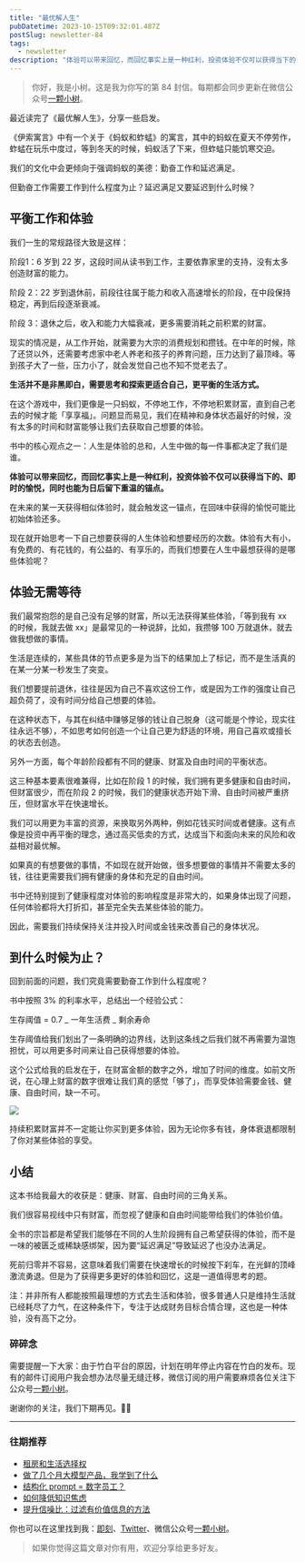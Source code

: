 ```yaml
---
title: "最优解人生"
pubDatetime: 2023-10-15T09:32:01.487Z
postSlug: newsletter-84
tags:
  - newsletter
description: "体验可以带来回忆，而回忆事实上是一种红利，投资体验不仅可以获得当下的、即时的愉悦，同时也能为日后留下重温的锚点。"
---
```


> 你好，我是小树。这是我为你写的第 84 封信。每期都会同步更新在微信公众号[一颗小树](https://weixin.sogou.com/weixin?query=a_warm_tree)。

最近读完了《最优解人生》，分享一些启发。

《伊索寓言》中有一个关于《蚂蚁和蚱蜢》的寓言，其中的蚂蚁在夏天不停劳作，蚱蜢在玩乐中度过，等到冬天的时候，蚂蚁活了下来，但蚱蜢只能饥寒交迫。

我们的文化中会更倾向于强调蚂蚁的美德：勤奋工作和延迟满足。

但勤奋工作需要工作到什么程度为止？延迟满足又要延迟到什么时候？

## 平衡工作和体验

我们一生的常规路径大致是这样：

阶段1：6 岁到 22 岁，这段时间从读书到工作，主要依靠家里的支持，没有太多创造财富的能力。

阶段 2：22 岁到退休前，前段往往属于能力和收入高速增长的阶段，在中段保持稳定，再到后段逐渐衰减。

阶段 3：退休之后，收入和能力大幅衰减，更多需要消耗之前积累的财富。

现实的情况是，从工作开始，就需要为大宗的消费规划和攒钱。在中年的时候，除了还贷以外，还需要考虑家中老人养老和孩子的养育问题，压力达到了最顶峰。等到孩子大了一些，压力小了，就会发觉自己也不知不觉老去了。

**生活并不是非黑即白，需要思考和探索更适合自己，更平衡的生活方式。**

在这个游戏中，我们更像是一只蚂蚁，不停地工作，不停地积累财富，直到自己老去的时候才能「享享福」。问题显而易见，我们在精神和身体状态最好的时候，没有太多的时间和财富能够让我们去获取自己想要的体验。

书中的核心观点之一：人生是体验的总和，人生中做的每一件事都决定了我们是谁。

**体验可以带来回忆，而回忆事实上是一种红利，投资体验不仅可以获得当下的、即时的愉悦，同时也能为日后留下重温的锚点。**

在未来的某一天获得相似体验时，就会触发这一锚点，在回味中获得的愉悦可能比初始体验还多。

现在就开始思考一下自己想要获得的人生体验和想要经历的次数。体验有大有小，有免费的、有花钱的，有公益的、有享乐的，而我们想要在人生中最想获得的是哪些体验呢？

## 体验无需等待

我们最常抱怨的是自己没有足够的财富，所以无法获得某些体验，「等到我有 xx 的时候，我就去做 xx」是最常见的一种说辞，比如，我攒够 100 万就退休，就去做我想做的事情。

生活是连续的，某些具体的节点更多是为当下的结果加上了标记，而不是生活真的在某一分某一秒发生了突变。

我们想要提前退休，往往是因为自己不喜欢这份工作，或是因为工作的强度让自己超负荷了，没有时间分给自己想要的体验。

在这种状态下，与其在纠结中赚够足够的钱让自己脱身（这可能是个悖论，现实往往永远不够），不如思考如何创造一个让自己更为舒适的环境，用自己喜欢或擅长的状态去创造。

另外一方面，每个年龄阶段都有不同的健康、财富及自由时间的平衡状态。

这三种基本要素很难兼得，比如在阶段 1 的时候，我们拥有更多健康和自由时间，但财富很少，而在阶段 2 的时候，我们的健康状态开始下滑、自由时间被严重挤压，但财富水平在快速增长。

我们可以用更为丰富的资源，来换取另外两种，例如花钱买时间或者健康。这有点像是投资中再平衡的理念，通过高买低卖的方式，达成当下和面向未来的风险和收益相对最优解。

如果真的有想要做的事情，不如现在就开始做，很多想要做的事情并不需要太多的钱，往往更需要我们拥有健康的身体和充足的自由时间。

书中还特别提到了健康程度对体验的影响程度是非常大的，如果身体出现了问题，任何体验都将大打折扣，甚至完全失去某些体验的能力。

因此，需要我们持续保持关注并投入时间或金钱来改善自己的身体状况。

## 到什么时候为止？

回到前面的问题，我们究竟需要勤奋工作到什么程度呢？

书中按照 3% 的利率水平，总结出一个经验公式：

生存阈值 = 0.7 _ 一年生活费 _ 剩余寿命

生存阈值给我们划出了一条明确的边界线，达到这条线之后我们就不再需要为温饱担忧，可以用更多时间来让自己获得想要的体验。

这个公式给我的启发在于，在财富金额的数字之外，增加了时间的维度。如前文所说，在心理上财富的数字很难让我们真的感觉「够了」，而享受体验需要金钱、健康、自由时间，缺一不可。

![](/images/newsletter-84/chart.png)

持续积累财富并不一定能让你买到更多体验，因为无论你多有钱，身体衰退都限制了你对某些体验的享受。

## 小结

这本书给我最大的收获是：健康、财富、自由时间的三角关系。

我们很容易视线中只有财富，而忽视了健康和自由时间能带给我们的体验价值。

全书的宗旨都是希望我们能够在不同的人生阶段拥有自己希望获得的体验，而不是一味的被匮乏或稀缺感绑架，因为要“延迟满足”导致延迟了也没办法满足。

死前归零并不容易，这意味着我们需要在快速增长的时候按下刹车，在光鲜的顶峰激流勇退。但是为了获得更多更好的体验和回忆，这是一道值得思考的题。

注：并非所有人都能按照最理想的方式去生活和体验，很多普通人只是维持生活就已经耗尽了力气，在这种条件下，专注于达成财务目标合情合理，这也是一种体验，没有高下之分。

### 碎碎念

需要提醒一下大家：由于竹白平台的原因，计划在明年停止内容在竹白的发布。现有的邮件订阅用户我会想办法尽量无缝迁移，微信订阅的用户需要麻烦各位关注下公众号[一颗小树](https://weixin.sogou.com/weixin?query=a_warm_tree)。

谢谢你的关注，我们下期再见。👋🏻

---

### 往期推荐

- [租房和生活选择权](https://mp.weixin.qq.com/s/r9bwut24cnqEX_piyjid5Q)
- [做了几个月大模型产品，我学到了什么](https://mp.weixin.qq.com/s/3b6FABhlkNY20hA_gVJsnw)
- [结构化 prompt = 数字员工？](https://mp.weixin.qq.com/s/pAjM2BG2S49Pp0uc1ocZSA)
- [如何降低知识焦虑](https://mp.weixin.qq.com/s/1zbdWLiCksXQeXfV3GhVDg)
- [提升信噪比：过滤有价值信息的方法](https://mp.weixin.qq.com/s/Pws-J-GKtonh8sZlAs5L0A)

你也可以在这里找到我：[即刻](https://okjk.co/3Vsn5T)、[Twitter](https://twitter.com/yeshu_in_future)、微信公众号[一颗小树](https://weixin.sogou.com/weixin?query=a_warm_tree)。

> 如果你觉得这篇文章对你有用，欢迎分享给更多好友。
